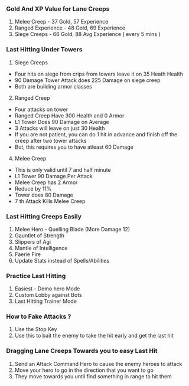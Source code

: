 ### Gold And XP Value for Lane Creeps
1. Melee Creep - 37 Gold, 57 Experience
2. Ranged Experience - 48 Gold, 69 Experience
3. Siege Creeps - 66 Gold, 88 Avg Experience ( every 5 mins )

### Last Hitting Under Towers
1. Siege Creeps   
  * Four hits on siege from crips from towers leave it on 35 Heath Health
  * 90 Damage Tower Attack does 225 Damage on siege creep
  * Both are building armor classes 
2. Ranged Creep
  * Four attacks on tower
  * Ranged Creep Have 300 Health and 0 Armor
  * L1 Tower Does 90 Damage on Average
  * 3 Attacks will leave on just 30 Health
  * If you are not patient, you can do 1 hit in advance and finish off the creep after two tower attacks
  * But, this requires you to have atleast 60 Damage
4. Melee Creep
  * This is only valid until 7 and half minute  
  * L1 Tower 90 Damage Per Attack
  * Melee Creep has 2 Armor
  * Reduce by 11%
  * Tower does 80 Damage
  * 7 th Attack Kills Melee Creep
### Last Hitting Creeps Easily
1. Melee Hero - Quelling Blade (More Damage 12)
2. Gauntlet of Strength
3. Slippers of Agi
4. Mantle of Intelligence
5. Faerie Fire
6. Update Stats instead of Spells/Abilities

### Practice Last Hitting
1. Easiest - Demo hero Mode
2. Custom Lobby against Bots
3. Last Hitting Trainer Mode

### How to Fake Attacks ?
1. Use the Stop Key
2. Use this to bait the enemy to take the hit early and get the last hit

### Dragging Lane Creeps Towards you to easy Last Hit
1. Send an Attack Command Hero to cause the enemy heroes to attack
2. Move your hero to go in the direction that you want to go
3. They move towards you until find something in range to hit them
